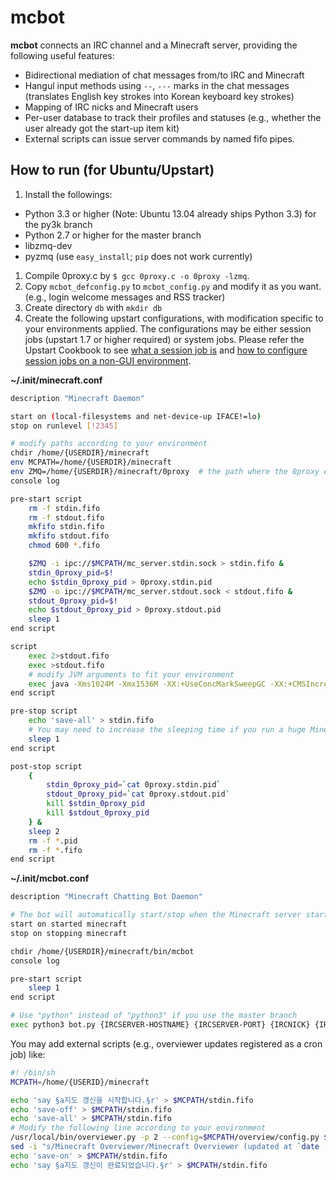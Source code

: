 mcbot
=====

**mcbot** connects an IRC channel and a Minecraft server, providing the following useful features:

 - Bidirectional mediation of chat messages from/to IRC and Minecraft
 - Hangul input methods using `--`, `---` marks in the chat messages (translates English key strokes into Korean keyboard key strokes)
 - Mapping of IRC nicks and Minecraft users
 - Per-user database to track their profiles and statuses (e.g., whether the user already got the start-up item kit)
 - External scripts can issue server commands by named fifo pipes.

How to run (for Ubuntu/Upstart)
-------------------------------

1. Install the followings:
 - Python 3.3 or higher (Note: Ubuntu 13.04 already ships Python 3.3) for the py3k branch
 - Python 2.7 or higher for the master branch
 - libzmq-dev
 - pyzmq (use `easy_install`; `pip` does not work currently)
1. Compile 0proxy.c by `$ gcc 0proxy.c -o 0proxy -lzmq`.
1. Copy `mcbot_defconfig.py` to `mcbot_config.py` and modify it as you want. (e.g., login welcome messages and RSS tracker)
1. Create directory `db` with `mkdir db`
1. Create the following upstart configurations, with modification specific to your environments applied.  The configurations may be either session jobs (upstart 1.7 or higher required) or system jobs.  Please refer the Upstart Cookbook to see [what a session job is](http://upstart.ubuntu.com/cookbook/#session-job) and [how to configure session jobs on a non-GUI environment](http://upstart.ubuntu.com/cookbook/#non-graphical-sessions-ubuntu-specific).

**~/.init/minecraft.conf**
```bash
description "Minecraft Daemon"

start on (local-filesystems and net-device-up IFACE!=lo)
stop on runlevel [!2345]

# modify paths according to your environment
chdir /home/{USERDIR}/minecraft
env MCPATH=/home/{USERDIR}/minecraft
env ZMQ=/home/{USERDIR}/minecraft/0proxy  # the path where the 0proxy executable is lcoated.
console log

pre-start script
    rm -f stdin.fifo
    rm -f stdout.fifo
    mkfifo stdin.fifo
    mkfifo stdout.fifo
    chmod 600 *.fifo

    $ZMQ -i ipc://$MCPATH/mc_server.stdin.sock > stdin.fifo &
    stdin_0proxy_pid=$!
    echo $stdin_0proxy_pid > 0proxy.stdin.pid
    $ZMQ -o ipc://$MCPATH/mc_server.stdout.sock < stdout.fifo &
    stdout_0proxy_pid=$!
    echo $stdout_0proxy_pid > 0proxy.stdout.pid
    sleep 1
end script

script
    exec 2>stdout.fifo
    exec >stdout.fifo
    # modify JVM arguments to fit your environment
    exec java -Xms1024M -Xmx1536M -XX:+UseConcMarkSweepGC -XX:+CMSIncrementalPacing -XX:ParallelGCThreads=2 -XX:+AggressiveOpts -Djava.net.preferIPv4Stack=true -Dfile.encoding=1208 -jar minecraft_server.jar nogui < stdin.fifo
end script

pre-stop script
    echo 'save-all' > stdin.fifo
    # You may need to increase the sleeping time if you run a huge Minecraft server.
    sleep 1
end script

post-stop script
    {
        stdin_0proxy_pid=`cat 0proxy.stdin.pid`
        stdout_0proxy_pid=`cat 0proxy.stdout.pid`
        kill $stdin_0proxy_pid
        kill $stdout_0proxy_pid
    } &
    sleep 2
    rm -f *.pid
    rm -f *.fifo
end script
```

**~/.init/mcbot.conf**
```bash
description "Minecraft Chatting Bot Daemon"

# The bot will automatically start/stop when the Minecraft server starts/stops.
start on started minecraft
stop on stopping minecraft

chdir /home/{USERDIR}/minecraft/bin/mcbot
console log

pre-start script
    sleep 1
end script

# Use "python" instead of "python3" if you use the master branch
exec python3 bot.py {IRCSERVER-HOSTNAME} {IRCSERVER-PORT} {IRCNICK} {IRCSERVER-PASSWORD} "#{IRCCHANNEL}" ipc\:///home/{USERDIR}/minecraft/mc_server.stdout.sock ipc\:///home/{USERDIR}/minecraft/mc_server.stdin.sock /home/{USERDIR}/minecraft/{WORLDNAME}
```

You may add external scripts (e.g., overviewer updates registered as a cron job) like:

```bash
#! /bin/sh
MCPATH=/home/{USERID}/minecraft

echo 'say §a지도 갱신을 시작합니다.§r' > $MCPATH/stdin.fifo
echo 'save-off' > $MCPATH/stdin.fifo
echo 'save-all' > $MCPATH/stdin.fifo
# Modify the following line according to your environment
/usr/local/bin/overviewer.py -p 2 --config=$MCPATH/overview/config.py $@
sed -i "s/Minecraft Overviewer/Minecraft Overviewer (updated at `date '+%Y-%m-%d %H:%M:%S'`)/" $MCPATH/overview/index.html
echo 'save-on' > $MCPATH/stdin.fifo
echo 'say §a지도 갱신이 완료되었습니다.§r' > $MCPATH/stdin.fifo
```
